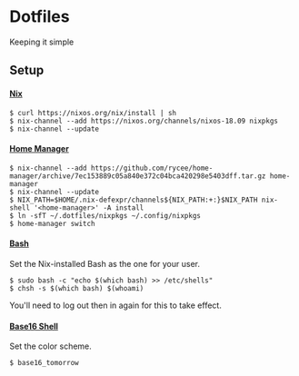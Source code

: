 # Dotfiles

Keeping it simple

## Setup

#### [Nix](https://nixos.org/nix/)

```
$ curl https://nixos.org/nix/install | sh
$ nix-channel --add https://nixos.org/channels/nixos-18.09 nixpkgs
$ nix-channel --update
```

#### [Home Manager](https://github.com/rycee/home-manager)

```
$ nix-channel --add https://github.com/rycee/home-manager/archive/7ec153889c05a840e372c04bca420298e5403dff.tar.gz home-manager
$ nix-channel --update
$ NIX_PATH=$HOME/.nix-defexpr/channels${NIX_PATH:+:}$NIX_PATH nix-shell '<home-manager>' -A install
$ ln -sfT ~/.dotfiles/nixpkgs ~/.config/nixpkgs
$ home-manager switch
```

#### [Bash](https://www.gnu.org/software/bash/)

Set the Nix-installed Bash as the one for your user.

```
$ sudo bash -c "echo $(which bash) >> /etc/shells"
$ chsh -s $(which bash) $(whoami)
```

You'll need to log out then in again for this to take effect.

#### [Base16 Shell](https://github.com/chriskempson/base16-shell)

Set the color scheme.

```
$ base16_tomorrow
```
